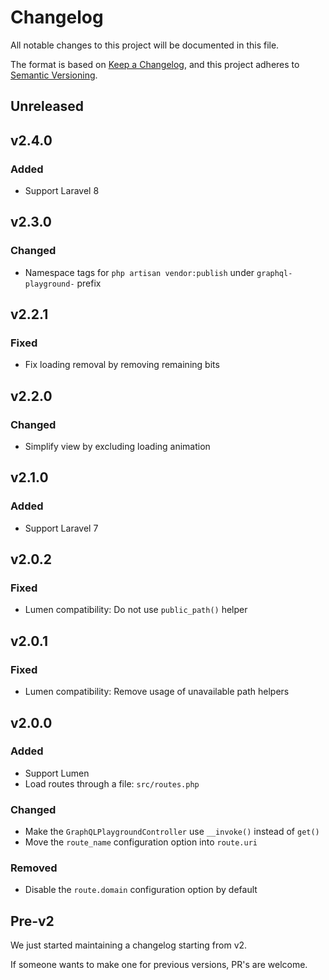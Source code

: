 # Changelog

All notable changes to this project will be documented in this file.

The format is based on [Keep a Changelog](https://keepachangelog.com/en/1.0.0/),
and this project adheres to [Semantic Versioning](https://semver.org/spec/v2.0.0.html).

## Unreleased

## v2.4.0

### Added

- Support Laravel 8

## v2.3.0

### Changed

- Namespace tags for `php artisan vendor:publish` under `graphql-playground-` prefix

## v2.2.1

### Fixed

- Fix loading removal by removing remaining bits

## v2.2.0

### Changed

- Simplify view by excluding loading animation

## v2.1.0

### Added

- Support Laravel 7

## v2.0.2

### Fixed

- Lumen compatibility: Do not use `public_path()` helper

## v2.0.1

### Fixed

- Lumen compatibility: Remove usage of unavailable path helpers

## v2.0.0

### Added

- Support Lumen
- Load routes through a file: `src/routes.php`

### Changed

- Make the `GraphQLPlaygroundController` use `__invoke()` instead of `get()`
- Move the `route_name` configuration option into `route.uri`

### Removed

- Disable the `route.domain` configuration option by default

## Pre-v2

We just started maintaining a changelog starting from v2.

If someone wants to make one for previous versions, PR's are welcome.
